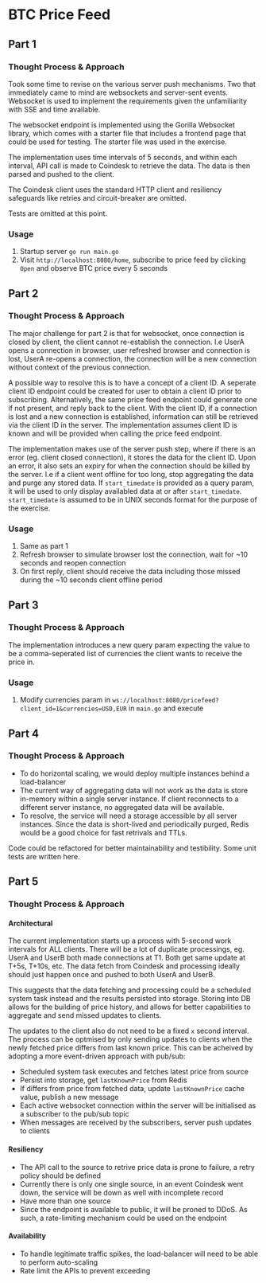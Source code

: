 # BTC Price Feed

## Part 1

### Thought Process & Approach

Took some time to revise on the various server push mechanisms. Two that immediately came to mind are websockets and server-sent events. Websocket is used to implement the requirements given the unfamiliarity with SSE and time available.

The websocket endpoint is implemented using the Gorilla Websocket library, which comes with a starter file that includes a frontend page that could be used for testing. The starter file was used in the exercise.

The implementation uses time intervals of 5 seconds, and within each interval, API call is made to Coindesk to retrieve the data. The data is then parsed and pushed to the client.

The Coindesk client uses the standard HTTP client and resiliency safeguards like retries and circuit-breaker are omitted.

Tests are omitted at this point.

### Usage
1. Startup server `go run main.go`
1. Visit `http://localhost:8080/home`, subscribe to price feed by clicking `Open` and observe BTC price every 5 seconds

## Part 2

### Thought Process & Approach

The major challenge for part 2 is that for websocket, once connection is closed by client, the client cannot re-establish the connection. I.e UserA opens a connection in browser, user refreshed browser and connection is lost, UserA re-opens a connection, the connection will be a new connection without context of the previous connection.

A possible way to resolve this is to have a concept of a client ID. A seperate client ID endpoint could be created for user to obtain a client ID prior to subscribing. Alternatively, the same price feed endpoint could generate one if not present, and reply back to the client. With the client ID, if a connection is lost and a new connection is established, information can still be retrieved via the client ID in the server. The implementation assumes client ID is known and will be provided when calling the price feed endpoint.

The implementation makes use of the server push step, where if there is an error (eg. client closed connection), it stores the data for the client ID. Upon an error, it also sets an expiry for when the connection should be killed by the server. I.e if a client went offline for too long, stop aggregating the data and purge any stored data. If `start_timedate` is provided as a query param, it will be used to only display availabled data at or after `start_timedate`. `start_timedate` is assumed to be in UNIX seconds format for the purpose of the exercise.

### Usage
1. Same as part 1
1. Refresh browser to simulate browser lost the connection, wait for ~10 seconds and reopen connection
1. On first reply, client should receive the data including those missed during the ~10 seconds client offline period

## Part 3

### Thought Process & Approach

The implementation introduces a new query param expecting the value to be a comma-seperated list of currencies the client wants to receive the price in.

### Usage
1. Modify currencies param in `ws://localhost:8080/pricefeed?client_id=1&currencies=USD,EUR` in `main.go` and execute

## Part 4

### Thought Process & Approach

- To do horizontal scaling, we would deploy multiple instances behind a load-balancer
- The current way of aggregating data will not work as the data is store in-memory within a single server instance. If client reconnects to a different server instance, no aggregated data will be available.
- To resolve, the service will need a storage accessible by all server instances. Since the data is short-lived and periodically purged, Redis would be a good choice for fast retrivals and TTLs.

Code could be refactored for better maintainability and testibility. Some unit tests are written here.

## Part 5

### Thought Process & Approach

#### Architectural

The current implementation starts up a process with 5-second work intervals for ALL clients. There will be a lot of duplicate processings, eg. UserA and UserB both made connections at T1. Both get same update at T+5s, T+10s, etc. The data fetch from Coindesk and processing ideally should just happen once and pushed to both UserA and UserB.

This suggests that the data fetching and processing could be a scheduled system task instead and the results persisted into storage. Storing into DB allows for the building of price history, and allows for better capabilities to aggregate and send missed updates to clients.

The updates to the client also do not need to be a fixed `x` second interval. The process can be optmised by only sending updates to clients when the newly fetched price differs from last known price. This can be acheived by adopting a more event-driven approach with pub/sub:

- Scheduled system task executes and fetches latest price from source
- Persist into storage, get `lastKnownPrice` from Redis
- If differs from price from fetched data, update `lastKnownPrice` cache value, publish a new message
- Each active websocket connection within the server will be initialised as a subscriber to the pub/sub topic 
- When messages are received by the subscribers, server push updates to clients

#### Resiliency

- The API call to the source to retrive price data is prone to failure, a retry policy should be defined
- Currently there is only one single source, in an event Coindesk went down, the service will be down as well with incomplete record
- Have more than one source 
- Since the endpoint is available to public, it will be proned to DDoS. As such, a rate-limiting mechanism could be used on the endpoint

#### Availability

- To handle legitimate traffic spikes, the load-balancer will need to be able to perform auto-scaling
- Rate limit the APIs to prevent exceeding
